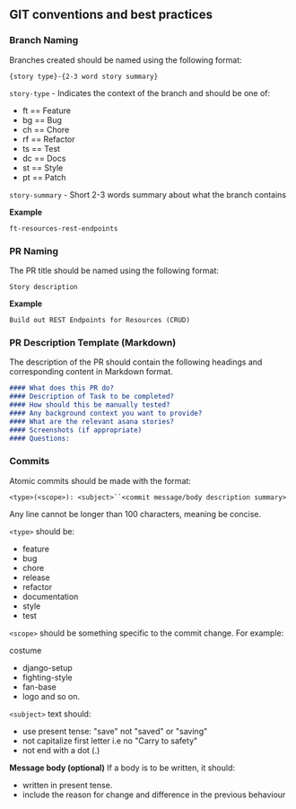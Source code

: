 ## GIT conventions and best practices
### Branch Naming

Branches created should be named using the following format:

```
{story type}-{2-3 word story summary}
```

`story-type` - Indicates the context of the branch and should be one of:

- ft == Feature
- bg == Bug
- ch == Chore
- rf == Refactor
- ts == Test
- dc == Docs
- st == Style
- pt == Patch

`story-summary` - Short 2-3 words summary about what the branch contains

**Example**

```
ft-resources-rest-endpoints
```

### PR Naming

The PR title should be named using the following format:

```
Story description
```

**Example**

```
Build out REST Endpoints for Resources (CRUD)
```

### PR Description Template (Markdown)

The description of the PR should contain the following headings and corresponding content in Markdown format.

```md
#### What does this PR do?
#### Description of Task to be completed?
#### How should this be manually tested?
#### Any background context you want to provide?
#### What are the relevant asana stories?
#### Screenshots (if appropriate)
#### Questions:
```

### Commits

Atomic commits should be made with the format:

```
<type>(<scope>): <subject>``<commit message/body description summary>

```

Any line cannot be longer than 100 characters, meaning be concise.

```<type>``` should be:

 * feature
 * bug
 * chore
 * release
 * refactor
 * documentation
 * style
 * test

```<scope>``` should be something specific to the commit change. For example:

costume
 * django-setup
 * fighting-style
 * fan-base
 * logo and so on.

```<subject>``` text should:

 * use present tense: "save" not "saved" or "saving"
 * not capitalize first letter i.e no "Carry to safety"
 * not end with a dot (.)

**Message body (optional)** If a body is to be written, it should:

 * written in present tense.
 * include the reason for change and difference in the previous behaviour
